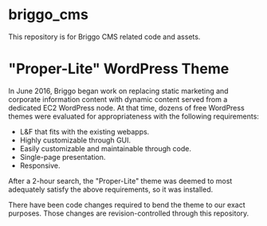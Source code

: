 # briggo_cms

This repository is for Briggo CMS related code and assets.


# "Proper-Lite" WordPress Theme

In June 2016, Briggo began work on replacing static marketing and
corporate information content with dynamic content served from a
dedicated EC2 WordPress node. At that time, dozens of free WordPress
themes were evaluated for appropriateness with the following
requirements:

* L&F that fits with the existing webapps.
* Highly customizable through GUI.
* Easily customizable and maintainable through code.
* Single-page presentation.
* Responsive.

After a 2-hour search, the "Proper-Lite" theme was deemed to most
adequately satisfy the above requirements, so it was installed.

There have been code changes required to bend the theme to our exact
purposes. Those changes are revision-controlled through this repository.


